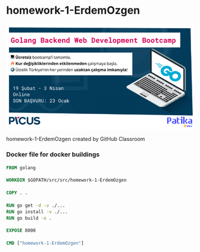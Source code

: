 # homework-1-ErdemOzgen
![PicusPatika](./img/picuspatika.png)

homework-1-ErdemOzgen created by GitHub Classroom


### Docker file for docker buildings 

```dockerfile
FROM golang

WORKDIR $GOPATH/src/src/homework-1-ErdemOzgen

COPY . .

RUN go get -d -v ./...
RUN go install -v ./...
RUN go build -o .

EXPOSE 8000

CMD ["homework-1-ErdemOzgen"]

```
